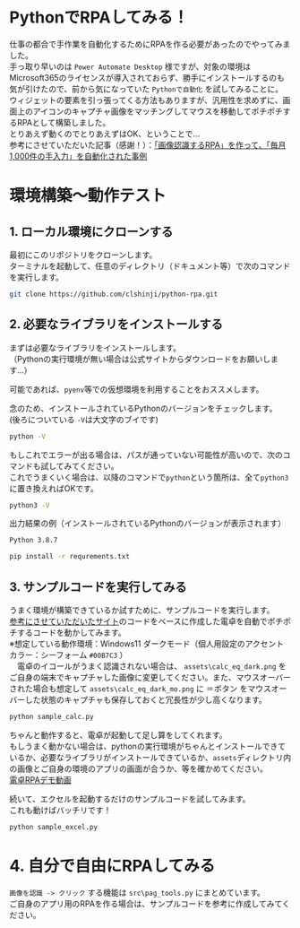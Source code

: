 # PythonでRPAしてみる！
仕事の都合で手作業を自動化するためにRPAを作る必要があったのでやってみました。<br />手っ取り早いのは `Power Automate Desktop` 様ですが、対象の環境はMicrosoft365のライセンスが導入されておらず、勝手にインストールするのも気が引けたので、前から気になっていた `Pythonで自動化` を試してみることに。<br />ウィジェットの要素を引っ張ってくる方法もありますが、汎用性を求めずに、画面上のアイコンのキャプチャ画像をマッチングしてマウスを移動してポチポチするRPAとして構築しました。<br />とりあえず動くのでとりあえずはOK、ということで…<br />参考にさせていただいた記事（感謝！）：[「画像認識するRPA」を作って、「毎月1,000件の手入力」を自動化された事例](https://forum.pc5bai.com/article/rpa-by-python/)

# 環境構築～動作テスト
## 1. ローカル環境にクローンする
最初にこのリポジトリをクローンします。<br />ターミナルを起動して、任意のディレクトリ（ドキュメント等）で次のコマンドを実行します。
``` bash
git clone https://github.com/clshinji/python-rpa.git
```

## 2. 必要なライブラリをインストールする
まずは必要なライブラリをインストールします。<br />（Pythonの実行環境が無い場合は公式サイトからダウンロードをお願いします…）

可能であれば、`pyenv`等での仮想環境を利用することをおススメします。

念のため、インストールされているPythonのバージョンをチェックします。<br />(後ろについている `-V`は大文字のブイです)
``` bash
python -V
```

もしこれでエラーが出る場合は、パスが通っていない可能性が高いので、次のコマンドも試してみてください。<br />これでうまくいく場合は、以降のコマンドで`python`という箇所は、全て`python3`に置き換えればOKです。
``` bash
python3 -V
```
出力結果の例（インストールされているPythonのバージョンが表示されます）
``` bash
Python 3.8.7
```

``` bash
pip install -r requrements.txt
```

## 3. サンプルコードを実行してみる
うまく環境が構築できているか試すために、サンプルコードを実行します。<br />[参考にさせていただいたサイト](https://forum.pc5bai.com/article/rpa-by-python/)のコードをベースに作成した電卓を自動でポチポチするコードを動かしてみます。<br />※想定している動作環境：Windows11 ダークモード（個人用設定のアクセントカラー：シーフォーム `#00B7C3` ）<br />　電卓のイコールがうまく認識されない場合は、 `assets\calc_eq_dark.png` をご自身の端末でキャプチャした画像に変更してください。また、マウスオーバーされた場合も想定して `assets\calc_eq_dark_mo.png` に ＝ボタン をマウスオーバーした状態のキャプチャも保存しておくと冗長性が少し高くなります。

``` bash
python sample_calc.py
```

ちゃんと動作すると、電卓が起動して足し算をしてくれます。<br />もしうまく動かない場合は、pythonの実行環境がちゃんとインストールできているか、必要なライブラリがインストールできているか、`assets`ディレクトリ内の画像とご自身の環境のアプリの画面が合うか、等を確かめてください。<br />[電卓RPAデモ動画](https://github.com/clshinji/python-rpa/demo/demo_calc.mp4)

続いて、エクセルを起動するだけのサンプルコードを試してみます。<br />これも動けばバッチリです！

``` bash
python sample_excel.py
```

# 4. 自分で自由にRPAしてみる
`画像を認識 -> クリック` する機能は `src\pag_tools.py` にまとめています。<br />ご自身のアプリ用のRPAを作る場合は、サンプルコードを参考に作成してみてください。

